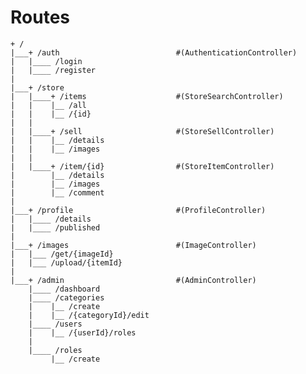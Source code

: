 # Routes

	+ /
	|___+ /auth                          #(AuthenticationController)
	|   |____ /login
	|   |____ /register
	|
	|___+ /store
	|   |____+ /items                    #(StoreSearchController)
	|   |    |__ /all
	|   |    |__ /{id}
	|   |
	|   |____+ /sell                     #(StoreSellController)
	|   |    |__ /details
	|   |    |__ /images
	|   |
	|   |____+ /item/{id}                #(StoreItemController)
	|        |__ /details
	|        |__ /images
	|        |__ /comment
	|
	|___+ /profile                       #(ProfileController)
	|   |____ /details
	|   |____ /published
	|
	|___+ /images                        #(ImageController)
	|   |___ /get/{imageId}
	|   |___ /upload/{itemId}
	|
	|___+ /admin                         #(AdminController)
	    |____ /dashboard
	    |____ /categories
	    |    |__ /create
	    |    |__ /{categoryId}/edit
	    |____ /users
	    |    |__ /{userId}/roles
	    |
	    |____ /roles
	         |__ /create

